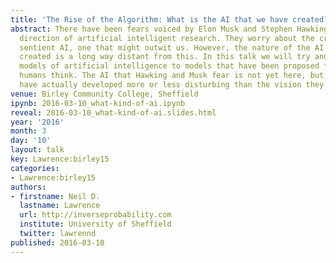 ```yaml
---
title: 'The Rise of the Algorithm: What is the AI that we have created?'
abstract: There have been fears voiced by Elon Musk and Stephen Hawking about the
  direction of artificial intelligent research. They worry about the creation of a
  sentient AI, one that might outwit us. However, the nature of the AI we have actually
  created is a long way distant from this. In this talk we will try and relate our
  models of artificial intelligence to models that have been proposed for the way
  humans think. The AI that Hawking and Musk fear is not yet here, but is the AI we
  have actually developed more or less disturbing than the vision they project?
venue: Birley Community College, Sheffield
ipynb: 2016-03-10_what-kind-of-ai.ipynb
reveal: 2016-03-10_what-kind-of-ai.slides.html
year: '2016'
month: 3
day: '10'
layout: talk
key: Lawrence:birley15
categories:
- Lawrence:birley15
authors:
- firstname: Neil D.
  lastname: Lawrence
  url: http://inverseprobability.com
  institute: University of Sheffield
  twitter: lawrennd
published: 2016-03-10
---
```

